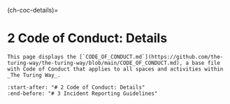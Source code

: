 (ch-coc-details)=
# 2 Code of Conduct: Details

```{note}
This page displays the [`CODE_OF_CONDUCT.md`](https://github.com/the-turing-way/the-turing-way/blob/main/CODE_OF_CONDUCT.md), a base file with Code of Conduct that applies to all spaces and activities within _The Turing Way_.
```

```{include} ../../../../CODE_OF_CONDUCT.md
:start-after: "# 2 Code of Conduct: Details"
:end-before: "# 3 Incident Reporting Guidelines"
```
